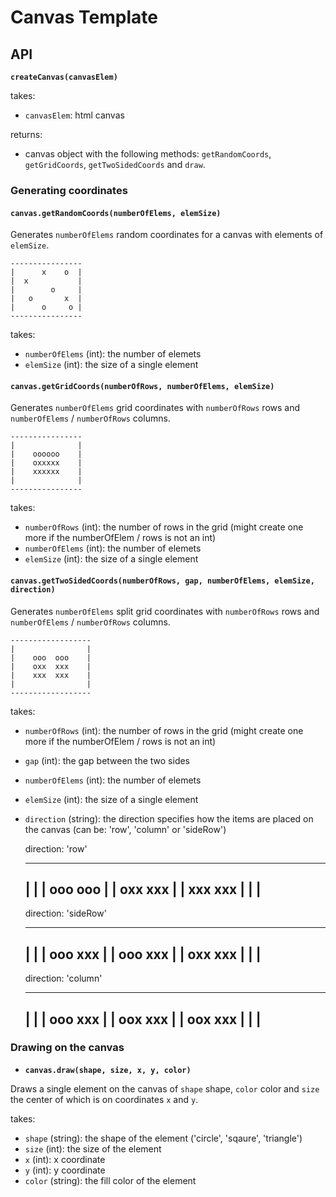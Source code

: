 # Canvas Template

## API

**`createCanvas(canvasElem)`**

takes:
- `canvasElem`: html canvas

returns:
- canvas object with the following methods:
`getRandomCoords`, `getGridCoords`, `getTwoSidedCoords` and `draw`.


### Generating coordinates

#### **`canvas.getRandomCoords(numberOfElems, elemSize)`**

Generates `numberOfElems` random coordinates for a canvas with elements of `elemSize`.

    ----------------
    |      x    o  |
    |  x           |
    |        o     |
    |   o       x  |
    |      o     o |
    ----------------

takes:
- `numberOfElems` (int): the number of elemets
- `elemSize` (int): the size of a single element


#### **`canvas.getGridCoords(numberOfRows, numberOfElems, elemSize)`**

Generates `numberOfElems` grid coordinates with `numberOfRows` rows and `numberOfElems` / `numberOfRows` columns.

    ----------------
    |              |
    |    оооооо    |
    |    оxxxxx    |
    |    xxxxxx    |
    |              |
    ----------------

takes:
- `numberOfRows` (int): the number of rows in the grid (might create one more if the numberOfElem / rows is not an int)
- `numberOfElems` (int): the number of elemets
- `elemSize` (int): the size of a single element


#### **`canvas.getTwoSidedCoords(numberOfRows, gap, numberOfElems, elemSize, direction)`**

Generates `numberOfElems` split grid coordinates with `numberOfRows` rows and `numberOfElems` / `numberOfRows` columns.

    ------------------
    |                |
    |    ооо  ооо    |
    |    оxx  xxx    |
    |    xxx  xxx    |
    |                |
    ------------------

takes:
- `numberOfRows` (int): the number of rows in the grid (might create one more if the numberOfElem / rows is not an int)
- `gap` (int): the gap between the two sides
- `numberOfElems` (int): the number of elemets
- `elemSize` (int): the size of a single element
- `direction` (string): the direction specifies how the items are placed on the canvas (can be: 'row', 'column' or 'sideRow')


    direction: 'row'

    ----------------
    |              |
    |   ооо  ооо   |
    |   оxx  xxx   |
    |   xxx  xxx   |
    |              |
    ----------------


    direction: 'sideRow'

    ----------------
    |              |
    |   ооо  xxx   |
    |   ооо  xxx   |
    |   оxx  xxx   |
    |              |
    ----------------


    direction: 'column'

    ----------------
    |              |
    |   ооо  xxx   |
    |   ооx  xxx   |
    |   ооx  xxx   |
    |              |
    ----------------


### Drawing on the canvas

* **`canvas.draw(shape, size, x, y, color)`**

Draws a single element on the canvas of `shape` shape, `color` color and `size` the center of which is on coordinates `x` and `y`.

takes:
- `shape` (string): the shape of the element ('circle', 'sqaure', 'triangle')
- `size` (int): the size of the element
- `x` (int): x coordinate
- `y` (int): y coordinate
- `color` (string): the fill color of the element
